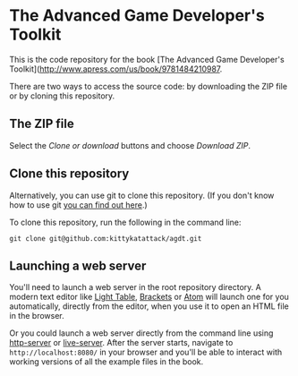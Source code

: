 The Advanced Game Developer's Toolkit
============

This is the code repository for the book [The Advanced Game Developer's Toolkit](http://www.apress.com/us/book/9781484210987.

There are two ways to access the source code: by downloading the ZIP file or by
cloning this repository.

The ZIP file
-----------

Select the *Clone or download* buttons and choose *Download ZIP*.

Clone this repository
---------------------

Alternatively, you can use git to clone this repository. (If you don't
know how to use git [you can find out
here](https://github.com/kittykatattack/learningGit).) 

To clone this repository, run the following in the command line:
```
git clone git@github.com:kittykatattack/agdt.git
```

Launching a web server
------------------

You'll need to launch a web server in the root repository directory. A
modern text editor like [Light Table](http://lighttable.com),
[Brackets](http://brackets.io) or [Atom](https://atom.io) will
launch one for you automatically, directly from the editor, when you
use it to open an HTML file in the browser. 

Or you could launch a web server directly from the command line using
[http-server](https://github.com/indexzero/http-server) or [live-server](https://github.com/tapio/live-server). After the server starts, navigate to
`http://localhost:8080/` in your browser and you'll be able to
interact with working versions of all the example files in the book.  
